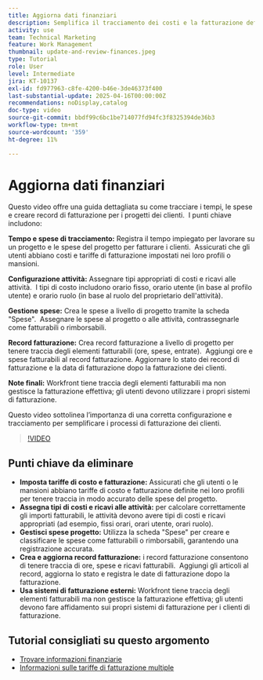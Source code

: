 ```yaml
---
title: Aggiorna dati finanziari
description: Semplifica il tracciamento dei costi e la fatturazione definendo tariffe, assegnando tipi di costi e ricavi alle attività, gestendo le spese e creando record di fatturazione. Workfront non esegue la fatturazione effettiva.
activity: use
team: Technical Marketing
feature: Work Management
thumbnail: update-and-review-finances.jpeg
type: Tutorial
role: User
level: Intermediate
jira: KT-10137
exl-id: fd977963-c8fe-4200-b46e-3de46373f400
last-substantial-update: 2025-04-16T00:00:00Z
recommendations: noDisplay,catalog
doc-type: video
source-git-commit: bbdf99c6bc1be714077fd94fc3f8325394de36b3
workflow-type: tm+mt
source-wordcount: '359'
ht-degree: 11%

---
```



# Aggiorna dati finanziari

Questo video offre una guida dettagliata su come tracciare i tempi, le spese e creare record di fatturazione per i progetti dei clienti. &#x200B; I punti chiave includono:

**Tempo e spese di tracciamento:**
Registra il tempo impiegato per lavorare su un progetto e le spese del progetto per fatturare i clienti. &#x200B;
Assicurati che gli utenti abbiano costi e tariffe di fatturazione impostati nei loro profili o mansioni. &#x200B;

**Configurazione attività:**
Assegnare tipi appropriati di costi e ricavi alle attività. &#x200B;
I tipi di costo includono orario fisso, orario utente (in base al profilo utente) e orario ruolo (in base al ruolo del proprietario dell&#39;attività).

**Gestione spese:**
Crea le spese a livello di progetto tramite la scheda &quot;Spese&quot;. &#x200B;
Assegnare le spese al progetto o alle attività, contrassegnarle come fatturabili o rimborsabili. &#x200B;

**Record fatturazione:**
Crea record fatturazione a livello di progetto per tenere traccia degli elementi fatturabili (ore, spese, entrate). &#x200B;
Aggiungi ore e spese fatturabili al record fatturazione.
Aggiornare lo stato dei record di fatturazione e la data di fatturazione dopo la fatturazione dei clienti. &#x200B;

**Note finali:**
Workfront tiene traccia degli elementi fatturabili ma non gestisce la fatturazione effettiva; gli utenti devono utilizzare i propri sistemi di fatturazione. &#x200B;

Questo video sottolinea l’importanza di una corretta configurazione e tracciamento per semplificare i processi di fatturazione dei clienti. &#x200B;

>[!VIDEO](https://video.tv.adobe.com/v/3457648/?quality=12&learn=on&enablevpops=1)

## Punti chiave da eliminare


* **Imposta tariffe di costo e fatturazione:** Assicurati che gli utenti o le mansioni abbiano tariffe di costo e fatturazione definite nei loro profili per tenere traccia in modo accurato delle spese del progetto. &#x200B;
* **Assegna tipi di costi e ricavi alle attività:** per calcolare correttamente gli importi fatturabili, le attività devono avere tipi di costi e ricavi appropriati (ad esempio, fissi orari, orari utente, orari ruolo). &#x200B;
* **Gestisci spese progetto:** Utilizza la scheda &quot;Spese&quot; per creare e classificare le spese come fatturabili o rimborsabili, garantendo una registrazione accurata. &#x200B;
* **Crea e aggiorna record fatturazione:** i record fatturazione consentono di tenere traccia di ore, spese e ricavi fatturabili. &#x200B; Aggiungi gli articoli al record, aggiorna lo stato e registra le date di fatturazione dopo la fatturazione. &#x200B;
* **Usa sistemi di fatturazione esterni:** Workfront tiene traccia degli elementi fatturabili ma non gestisce la fatturazione effettiva; gli utenti devono fare affidamento sui propri sistemi di fatturazione per i clienti di fatturazione. &#x200B;


## Tutorial consigliati su questo argomento

* [Trovare informazioni finanziarie](/help/manage-work/project-finances/find-financial-information.md)
* [Informazioni sulle tariffe di fatturazione multiple](/help/manage-work/project-finances/multiple-billing-rates.md)
  <!--* [Update finances](/help/manage-work/project-finances/update-and-review-finances.md)-->

